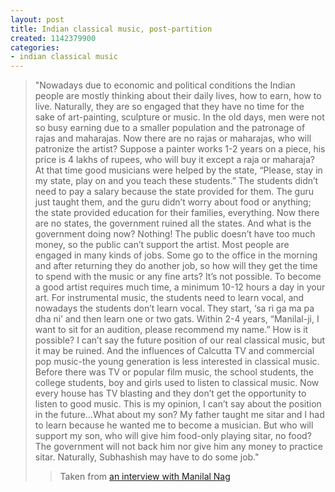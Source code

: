```yaml
---
layout: post
title: Indian classical music, post-partition
created: 1142379900
categories:
- indian classical music
---
```

<blockquote>
"Nowadays due to economic and political conditions the Indian people are mostly thinking about their daily lives, how to earn, how to live. Naturally, they are so engaged that they have no time for the sake of art-painting, sculpture or music. In the old days, men were not so busy earning due to a smaller population and the patronage of rajas and maharajas. Now there are no rajas or maharajas, who will patronize the artist? Suppose a painter works 1-2 years on a piece, his price is 4 lakhs of rupees, who will buy it except a raja or maharaja? At that time good musicians were helped by the state, “Please, stay in my state, play on and you teach these students.” The students didn’t need to pay a salary because the state provided for them. The guru just taught them, and the guru didn’t worry about food or anything; the state provided education for their families, everything. Now there are no states, the government ruined all the states. And what is the government doing now? Nothing! The public doesn’t have too much money, so the public can’t support the artist. Most people are engaged in many kinds of jobs. Some go to the office in the morning and after returning they do another job, so how will they get the time to spend with the music or any fine arts? It’s not possible. To become a good artist requires much time, a minimum 10-12 hours a day in your art. For instrumental music, the students need to learn vocal, and nowadays the students don’t learn vocal. They start, ‘sa ri ga ma pa dha ni’ and then learn one or two gats. Within 2-4 years, “Manilal-ji, I want to sit for an audition, please recommend my name.” How is it possible? I can’t say the future position of our real classical music, but it may be ruined. And the influences of Calcutta TV and commercial pop music-the young generation is less interested in classical music. Before there was TV or popular film music, the school students, the college students, boy and girls used to listen to classical music. Now every house has TV blasting and they don’t get the opportunity to listen to good music. This is my opinion, I can’t say about the position in the future…What about my son? My father taught me sitar and I had to learn because he wanted me to become a musician. But who will support my son, who will give him food-only playing sitar, no food? The government will not back him nor give him any money to practice sitar. Naturally, Subhashish may have to do some job."
<blockquote>

Taken from [an interview with Manilal Nag](http://www.raga.com/interviews/interview215.html)
